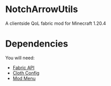 # NotchArrowUtils
A clientside QoL fabric mod for Minecraft 1.20.4

# Dependencies
You will need:
* [Fabric API](https://modrinth.com/mod/fabric-api)
* [Cloth Config](https://modrinth.com/mod/cloth-config)
* [Mod Menu](https://modrinth.com/mod/modmenu)